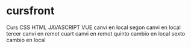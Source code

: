 # cursfront
Curs CSS HTML JAVASCRIPT VUE
canvi en local
segon canvi en local
tercer canvi en remot
cuart canvi en remot
quinto cambio en local
sexto cambio en local